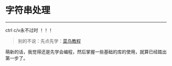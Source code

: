 # 字符串处理
***
ctrl c/v永不过时 ！！！

> 别的不说：先点先学：[菜鸟教程](https://www.runoob.com/go/go-tutorial.html)

萌新的话，我觉得还是先学会编程，然后掌握一些基础的库的使用，就算已经踏出第一步了。